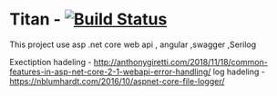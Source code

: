 # Titan - [![Build Status](https://dev.azure.com/kasunysoft0664/Titan/_apis/build/status/Kasunjith-Bimal.Titan?branchName=master)](https://dev.azure.com/kasunysoft0664/Titan/_build/latest?definitionId=1&branchName=master)

This project use asp .net core web api , angular ,swagger ,Serilog

Exectiption hadeling - http://anthonygiretti.com/2018/11/18/common-features-in-asp-net-core-2-1-webapi-error-handling/
log hadeling - https://nblumhardt.com/2016/10/aspnet-core-file-logger/